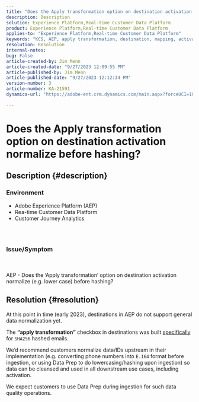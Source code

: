 ```yaml
---
title: "Does the Apply transformation option on destination activation normalize before hashing?"
description: Description
solution: Experience Platform,Real-time Customer Data Platform
product: Experience Platform,Real-time Customer Data Platform
applies-to: "Experience Platform,Real-time Customer Data Platform"
keywords: "KCS, AEP, apply transformation, destination, mapping, activation, RT-CDP, Customer Journey Analytics, normalize, Adobe Experience Platform"
resolution: Resolution
internal-notes: 
bug: False
article-created-by: Jim Menn
article-created-date: "9/27/2023 12:09:55 PM"
article-published-by: Jim Menn
article-published-date: "9/27/2023 12:12:34 PM"
version-number: 3
article-number: KA-21591
dynamics-url: "https://adobe-ent.crm.dynamics.com/main.aspx?forceUCI=1&pagetype=entityrecord&etn=knowledgearticle&id=2fbc46c4-2e5d-ee11-be6f-6045bd006268"

---
```

# Does the Apply transformation option on destination activation normalize before hashing?

## Description {#description}


### <b>Environment</b>

- Adobe Experience Platform (AEP)
- Rea-time Customer Data Platform
- Customer Journey Analytics


###  

### <b>Issue/Symptom</b>
<br><br>AEP - Does the ‘Apply transformation’ option on destination activation normalize (e.g. lower case) before hashing?<br>

## Resolution {#resolution}


At this point in time (early 2023), destinations in AEP do not support general data normalization yet.

The <b>“apply transformation”</b> checkbox in destinations was built <u>specifically</u> for `SHA256` hashed emails.

We’d recommend customers normalize data/IDs upstream in their implementation (e.g. converting phone numbers into `E.164` format before ingestion, or using Data Prep to do lowercasing/hashing upon ingestion) so data can be cleansed and used in all downstream use cases, including activation.

We expect customers to use Data Prep during ingestion for such data quality operations.




